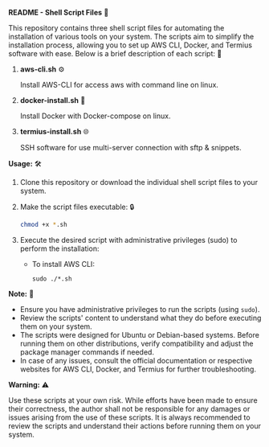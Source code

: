 **README - Shell Script Files**  📝

This repository contains three shell script files for automating the installation of various tools on your system. The scripts aim to simplify the installation process, allowing you to set up AWS CLI, Docker, and Termius software with ease. Below is a brief description of each script: 🚀

1. **aws-cli.sh**  ⚙️

   Install AWS-CLI for access aws with command line on linux.

2. **docker-install.sh**  🐳

   Install Docker with Docker-compose on linux.

3. **termius-install.sh**  🌐

   SSH software for use multi-server connection with sftp & snippets.

**Usage:** 🛠️

1. Clone this repository or download the individual shell script files to your system.

2. Make the script files executable: 🔒

   ```bash
   chmod +x *.sh
   ```

3. Execute the desired script with administrative privileges (sudo) to perform the installation:

   - To install AWS CLI:
     ```
     sudo ./*.sh
     ```

**Note:** 📌

- Ensure you have administrative privileges to run the scripts (using `sudo`).
- Review the scripts' content to understand what they do before executing them on your system.
- The scripts were designed for Ubuntu or Debian-based systems. Before running them on other distributions, verify compatibility and adjust the package manager commands if needed.
- In case of any issues, consult the official documentation or respective websites for AWS CLI, Docker, and Termius for further troubleshooting.

**Warning:** ⚠️

Use these scripts at your own risk. While efforts have been made to ensure their correctness, the author shall not be responsible for any damages or issues arising from the use of these scripts. It is always recommended to review the scripts and understand their actions before running them on your system.
